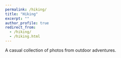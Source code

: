 ```yaml
---
permalink: /hiking/
title: "Hiking"
excerpt: ""
author_profile: true
redirect_from: 
  - /hiking/
  - /hiking.html
---
```

A casual collection of photos from outdoor adventures. 
